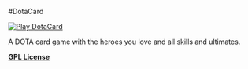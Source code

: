 #DotaCard

[![Play DotaCard](http://rafaelcastrocouto.github.io/dotacard/img/bkg/Dota6.36.jpg)][1]

  [1]: http://rafaelcastrocouto.github.com/dotacard

A DOTA card game with the heroes you love and all skills and ultimates.

__[GPL License](http://opensource.org/licenses/gpl-3.0.html)__